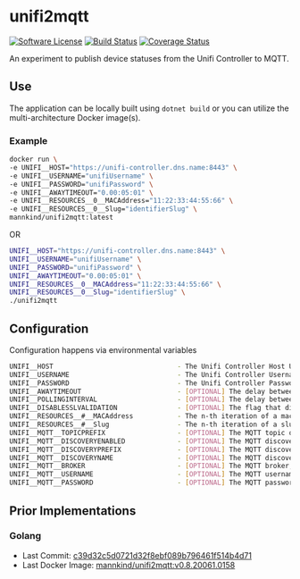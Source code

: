 # unifi2mqtt

[![Software
License](https://img.shields.io/badge/License-MIT-orange.svg?style=flat-square)](https://github.com/mannkind/unifi2mqtt/blob/main/LICENSE.md)
[![Build Status](https://github.com/mannkind/unifi2mqtt/workflows/Main%20Workflow/badge.svg)](https://github.com/mannkind/unifi2mqtt/actions)
[![Coverage Status](https://img.shields.io/codecov/c/github/mannkind/unifi2mqtt/main.svg)](http://codecov.io/github/mannkind/unifi2mqtt?branch=main)

An experiment to publish device statuses from the Unifi Controller to MQTT.

## Use

The application can be locally built using `dotnet build` or you can utilize the multi-architecture Docker image(s).

### Example

```bash
docker run \
-e UNIFI__HOST="https://unifi-controller.dns.name:8443" \
-e UNIFI__USERNAME="unifiUsername" \
-e UNIFI__PASSWORD="unifiPassword" \
-e UNIFI__AWAYTIMEOUT="0.00:05:01" \
-e UNIFI__RESOURCES__0__MACAddress="11:22:33:44:55:66" \
-e UNIFI__RESOURCES__0__Slug="identifierSlug" \
mannkind/unifi2mqtt:latest
```

OR

```bash
UNIFI__HOST="https://unifi-controller.dns.name:8443" \
UNIFI__USERNAME="unifiUsername" \
UNIFI__PASSWORD="unifiPassword" \
UNIFI__AWAYTIMEOUT="0.00:05:01" \
UNIFI__RESOURCES__0__MACAddress="11:22:33:44:55:66" \
UNIFI__RESOURCES__0__Slug="identifierSlug" \
./unifi2mqtt 
```


## Configuration

Configuration happens via environmental variables

```bash
UNIFI__HOST                               - The Unifi Controller Host URL
UNIFI__USERNAME                           - The Unifi Controller Username
UNIFI__PASSWORD                           - The Unifi Controller Password
UNIFI__AWAYTIMEOUT                        - [OPTIONAL] The delay between last seeing a device and marking it as away, defaults to "0.00:05:01"
UNIFI__POLLINGINTERVAL                    - [OPTIONAL] The delay between device lookups, defaults to "0.00:00:11"
UNIFI__DISABLESSLVALIDATION               - [OPTIONAL] The flag that disables SSL validation, defaults to true
UNIFI__RESOURCES__#__MACAddress           - The n-th iteration of a mac address for a specific device
UNIFI__RESOURCES__#__Slug                 - The n-th iteration of a slug to identify the specific mac address
UNIFI__MQTT__TOPICPREFIX                  - [OPTIONAL] The MQTT topic on which to publish the collection lookup results, defaults to "home/unifi"
UNIFI__MQTT__DISCOVERYENABLED             - [OPTIONAL] The MQTT discovery flag for Home Assistant, defaults to false
UNIFI__MQTT__DISCOVERYPREFIX              - [OPTIONAL] The MQTT discovery prefix for Home Assistant, defaults to "homeassistant"
UNIFI__MQTT__DISCOVERYNAME                - [OPTIONAL] The MQTT discovery name for Home Assistant, defaults to "unifi"
UNIFI__MQTT__BROKER                       - [OPTIONAL] The MQTT broker, defaults to "test.mosquitto.org"
UNIFI__MQTT__USERNAME                     - [OPTIONAL] The MQTT username, default to ""
UNIFI__MQTT__PASSWORD                     - [OPTIONAL] The MQTT password, default to ""
```

## Prior Implementations

### Golang
* Last Commit: [c39d32c5d0721d32f8ebf089b796461f514b4d71](https://github.com/mannkind/unifi2mqtt/commit/c39d32c5d0721d32f8ebf089b796461f514b4d71)
* Last Docker Image: [mannkind/unifi2mqtt:v0.8.20061.0158](https://hub.docker.com/layers/mannkind/unifi2mqtt/v0.8.20061.0158/images/sha256-7020736d44b64fe8b9cbc87887f20216b4539c32c9a5ae6145c10fe3c233b5bf?context=explore)